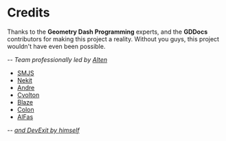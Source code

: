 # Credits

Thanks to the **Geometry Dash Programming** experts, and the **GDDocs** contributors for making this project a reality. Without you guys, this project wouldn't have even been possible.

*-- Team professionally led by [Alten](https://github.com/Altenhh)*
- [SMJS](https://github.com/SMJSGaming)
- [Nekit](https://github.com/NeKitDS)
- [Andre](https://github.com/AndreNIH)
- [Cvolton](https://github.com/Cvolton)
- [Blaze](https://github.com/13laze)
- [Colon](https://github.com/GDColon)
- [AlFas](https://github.com/AlFasGD)

*-- [and DevExit by himself](https://github.com/DePianoman)*